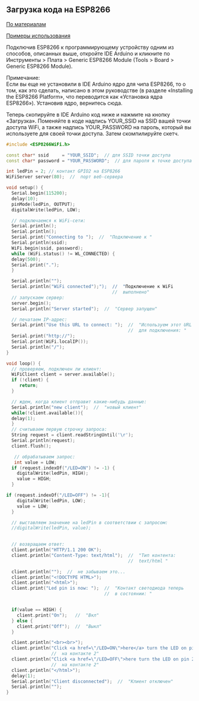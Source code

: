 ## Загрузка кода на ESP8266

[По материалам](http://wikihandbk.com/wiki/ESP8266:%D0%9F%D1%80%D0%B8%D0%BC%D0%B5%D1%80%D1%8B/%D0%9A%D0%B0%D0%BA_%D1%83%D0%BF%D1%80%D0%B0%D0%B2%D0%BB%D1%8F%D1%82%D1%8C_%D1%83%D1%81%D1%82%D1%80%D0%BE%D0%B9%D1%81%D1%82%D0%B2%D0%B0%D0%BC%D0%B8_%D1%87%D0%B5%D1%80%D0%B5%D0%B7_%D0%B8%D0%BD%D1%82%D0%B5%D1%80%D0%BD%D0%B5%D1%82)

[Примеры использования](http://wikihandbk.com/wiki/ESP8266:%D0%A1%D0%BE%D0%B4%D0%B5%D1%80%D0%B6%D0%B0%D0%BD%D0%B8%D0%B5)







Подключив ESP8266 к программирующему устройству одним из способов, описанных выше, откройте IDE Arduino и 
кликните по Инструменты > Плата > Generic ESP8266 Module (Tools > Board > Generic ESP8266 Module).

Примечание:   
Если вы еще не установили в IDE Arduino ядро для чипа ESP8266, то о том, как это сделать, написано в этом руководстве (в разделе «Installing the ESP8266 Platform», что переводится как «Установка ядра ESP8266»). Установив ядро, вернитесь сюда. 

Теперь скопируйте в IDE Arduino код ниже и нажмите на кнопку «Загрузка». 
Поменяйте в коде надпись YOUR_SSID на SSID вашей точки доступа WiFi, а также надпись YOUR_PASSWORD на пароль, 
который вы используете для своей точки доступа. Затем скомпилируйте скетч. 

```ino
#include <ESP8266WiFi.h>

const char* ssid     = "YOUR_SSID";  // для SSID точки доступа
const char* password = "YOUR_PASSWORD";  // для пароля к точке доступа

int ledPin = 2; // контакт GPIO2 на ESP8266
WiFiServer server(80);  //  порт веб-сервера

void setup() {
  Serial.begin(115200);
  delay(10);
  pinMode(ledPin, OUTPUT);
  digitalWrite(ledPin, LOW);

  // подключаемся к WiFi-сети:
  Serial.println();
  Serial.println();
  Serial.print("Connecting to ");  //  "Подключение к "
  Serial.println(ssid);
  WiFi.begin(ssid, password); 
  while (WiFi.status() != WL_CONNECTED) {
  delay(500);
  Serial.print(".");
  }

  Serial.println("");
  Serial.println("WiFi connected");");  //  "Подключение к WiFi
                                        //  выполнено"
  // запускаем сервер:
  server.begin();
  Serial.println("Server started");  //  "Сервер запущен"

  // печатаем IP-адрес:
  Serial.print("Use this URL to connect: ");  //  "Используем этот URL 
                                              //  для подключения: "
  Serial.print("http://");
  Serial.print(WiFi.localIP());
  Serial.println("/");
}

void loop() {
  // проверяем, подключен ли клиент:
  WiFiClient client = server.available();
  if (!client) {
     return;
  }

  // ждем, когда клиент отправит какие-нибудь данные:
  Serial.println("new client");  //  "новый клиент"
  while(!client.available()){
  delay(1);
  }
  // считываем первую строчку запроса:
  String request = client.readStringUntil('\r');
  Serial.println(request);
  client.flush();

   // обрабатываем запрос:
   int value = LOW;
  if (request.indexOf("/LED=ON") != -1) {
    digitalWrite(ledPin, HIGH);
    value = HIGH;
  } 

if (request.indexOf("/LED=OFF") != -1){
    digitalWrite(ledPin, LOW);
    value = LOW;
  }

  // выставляем значение на ledPin в соответствии с запросом:
  //digitalWrite(ledPin, value);
   

  // возвращаем ответ:
  client.println("HTTP/1.1 200 OK");
  client.println("Content-Type: text/html");  //  "Тип контента: 
                                              //  text/html "

  client.println("");  //  не забываем это...
  client.println("<!DOCTYPE HTML>");
  client.println("<html>");
  client.print("Led pin is now: ");  //  "Контакт светодиода теперь 
                                     //  в состоянии: "


  if(value == HIGH) {
    client.print("On");   //  "Вкл"
  } else {
    client.print("Off");  //  "Выкл"
  }

  client.println("<br><br>");
  client.println("Click <a href=\"/LED=ON\">here</a> turn the LED on pin 2 ON<br>");  //  "Кликните тут, чтобы включить светодиод
                 //  на контакте 2"
  client.println("Click <a href=\"/LED=OFF\">here turn the LED on pin 2 OFF<br>");     //  "Кликните тут, чтобы выключить светодиод
                 //  на контакте 2"
  client.println("</html>");
  delay(1);
  Serial.println("Client disconnected");  //  "Клиент отключен"
  Serial.println("");
}
```
